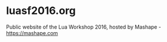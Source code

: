 luasf2016.org
===================

Public website of the Lua Workshop 2016, hosted by Mashape - https://mashape.com 
